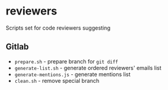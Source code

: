 # reviewers
Scripts set for code reviewers suggesting

## Gitlab
* `prepare.sh` - prepare branch for `git diff`
* `generate-list.sh` - generate ordered reviewers' emails list
* `generate-mentions.js` - generate mentions list
* `clean.sh` - remove special branch